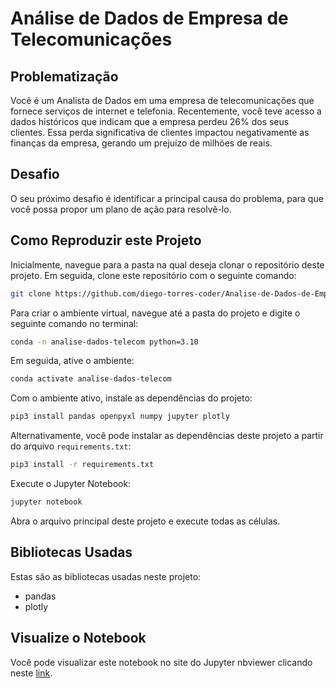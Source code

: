 # Análise de Dados de Empresa de Telecomunicações

## Problematização

Você é um Analista de Dados em uma empresa de telecomunicações que fornece serviços de internet e telefonia. Recentemente, você teve acesso a dados históricos que indicam que a empresa perdeu 26% dos seus clientes. Essa perda significativa de clientes impactou negativamente as finanças da empresa, gerando um prejuízo de milhões de reais.


## Desafio

O seu próximo desafio é identificar a principal causa do problema, para que você possa propor um plano de ação para resolvê-lo.


## Como Reproduzir este Projeto

Inicialmente, navegue para a pasta na qual deseja clonar o repositório deste projeto. Em seguida, clone este repositório com o seguinte comando:

```bash
git clone https://github.com/diego-torres-coder/Analise-de-Dados-de-Empresa-de-Telecomunicacoes.git
```

Para criar o ambiente virtual, navegue até a pasta do projeto  e digite o seguinte comando no terminal:

```bash
conda -n analise-dados-telecom python=3.10
```

Em seguida, ative o ambiente:

```bash
conda activate analise-dados-telecom
```

Com o ambiente ativo, instale as dependências do projeto:

```bash
pip3 install pandas openpyxl numpy jupyter plotly
```

Alternativamente, você pode instalar as dependências deste projeto a partir do arquivo `requirements.txt`:

```bash
pip3 install -r requirements.txt
```

Execute o Jupyter Notebook:

```bash
jupyter notebook
```

Abra o arquivo principal deste projeto e execute todas as células.

## Bibliotecas Usadas

Estas são as bibliotecas usadas neste projeto:

- pandas
- plotly

## Visualize o Notebook

Você pode visualizar este notebook no site do Jupyter nbviewer clicando neste [link](https://nbviewer.org/github/diego-torres-coder/Analise-de-Dados-de-Empresa-de-Telecomunicacoes/blob/master/Analise%20de%20Dados%20de%20Empresa%20de%20Telecomunicacoes.ipynb).
